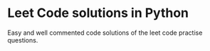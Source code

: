 # Leet Code solutions in Python

Easy and well commented code solutions of the leet code practise questions.
